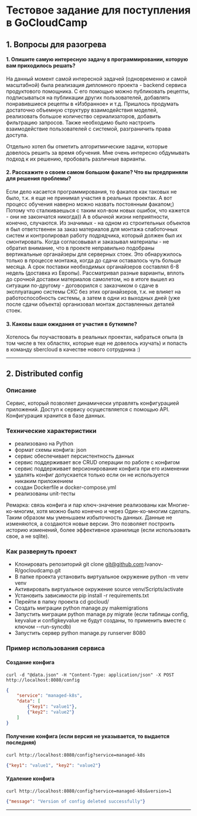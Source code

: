 # Тестовое задание для поступления в GoCloudCamp

## 1. Вопросы для разогрева

#### 1. Опишите самую интересную задачу в программировании, которую вам приходилось решать?

На данный момент самой интересной задачей (одновременно и самой масштабной) была реализация дипломного проекта - backend сервиса продуктового помощника. С его помощью
можно публиковать рецепты, подписываться на публикации других пользователей, добавлять понравившиеся рецепты в «Избранное» и т.д. Пришлось продумать достаточно объемную структуру взаимодействия моделей, реализовать большое количество сериализаторов, добавить фильтрацию запросов. Также необходимо было настроить взаимодействие пользователей с системой,  разграничить права доступа. 

Отдельно хотел бы отметить алгоритмические задачи, которые довелось решить за время обучения. Мне очень интересно обдумывать подход к их решению, пробовать различные варианты.

#### 2. Расскажите о своем самом большом факапе? Что вы предприняли для решения проблемы?

Если дело касается программирования, то факапов как таковых не было, т.к. я еще не принимал участия в реальных проектах. А вот процесс обучения наверно можно назвать постоянным факапом;) Потому что сталкиваешься с таким кол-вом новых ошибок, что кажется - они не закончатся никогда))
А в обычной жизни неприятности, конечно, случаются. Из значимых - на одном из строительных объектов я был ответственен за заказ материалов для монтажа слаботочных систем и контролировал работу подрядчика, который должен был их смонтировать. Когда согласовывал и заказывал материалы - не обратил внимание, что в проекте неправильно подобраны вертикальные органайзеры для серверных стоек. Это обнаружилось только в процессе монтажа, когда до сдачи оставалось чуть больше месяца. А срок поставки необходимых органайзеров составлял 6-8 недель (доставка из Европы). Рассматривал разные варианты, вплоть до срочной доставки материалов самолетом, но в итоге вышел из ситуации по-другому - договорился с заказчиком о сдаче в эксплуатацию системы СКС без этих органайзеров, т.к. не влияет на работоспособность системы, а затем в одни из выходных дней (уже после сдачи объекта) организовал монтаж доставленных деталей стоек.

#### 3. Каковы ваши ожидания от участия в буткемпе?

Хотелось бы поучаствовать в реальных проектах, набраться опыта (в том числе в тех областях, которые еще не довелось изучать) и попасть в команду sbercloud в качестве нового сотрудника :)

---

## 2. Distributed config

### Описание

Сервис, который позволяет динамически управлять конфигурацией приложений. Доступ к сервису осуществляется с помощью API. Конфигурация хранится в базе данных. 

### Технические характеристики

* реализовано на Python
* формат схемы конфига: json
* сервис обеспечивает персистентность данных
* сервис поддерживает все CRUD операции по работе с конфигом
* сервис поддерживает версионирование конфига при его изменении
* удалять конфиг допускается только если он не используется никаким приложением
* создан Dockerfile и docker-compose.yml
* реализованы unit-тесты

Ремарка: связь конфига и пар ключ-значение реализованы как Многие-ко-многим, хотя можно было конечно и через Один-ко-многим сделать.
Таким образом мы уменьшаем избыточность данных.
Данные не изменяются, а создаются новые версии. Это позволяет построить историю изменений, более эффективное хранилище (если использовать свое, а не sqlite). 

### Как развернуть проект

* Клонировать репозиторий git clone git@github.com:Ivanov-R/gocloudcamp.git
* В папке проекта установить виртуальное окружение python -m venv venv
* Активировать виртуальное окружение source venv/Scripts/activate
* Установить зависимости pip install -r requirements.txt
* Перейти в папку проекта cd gocloud/
* Создать миграции python manage.py makemigrations
* Запустить миграции python manage.py migrate (если таблицы config, keyvalue и configkeyvalue не будут созданы, то применить вместе с ключом --run-syncdb)
* Запустить сервер python manage.py runserver 8080

### Пример использования сервиса

#### Создание конфига

`curl -d "@data.json" -H "Content-Type: application/json" -X POST http://localhost:8080/config`

```json
{
    "service": "managed-k8s",
    "data": [
        {"key1": "value1"},
        {"key2": "value2"}
    ]
}
```

#### Получение конфига (если версия не указывается, то выдается последняя)

`curl http://localhost:8080/config?service=managed-k8s`

```json
{"key1": "value1", "key2": "value2"}
```

#### Удаление конфига

`curl http://localhost:8080/config?service=managed-k8s&version=1`

```json
{"message": "Version of config deleted successfully"}
```

---

